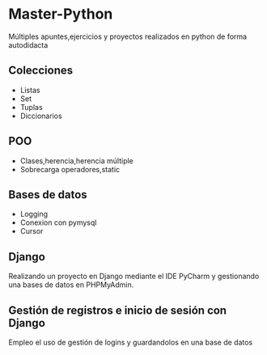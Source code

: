 # Master-Python
Múltiples apuntes,ejercicios y proyectos realizados en python de forma autodidacta
## Colecciones
- Listas
- Set
- Tuplas
- Diccionarios
## POO
- Clases,herencia,herencia múltiple
- Sobrecarga operadores,static
## Bases de datos
- Logging
- Conexion con pymysql
- Cursor
## Django
Realizando un proyecto en Django mediante el IDE PyCharm y gestionando una bases de datos 
en PHPMyAdmin.
## Gestión de registros e inicio de sesión con Django
Empleo el uso de gestión de logins y guardandolos en una base de datos
